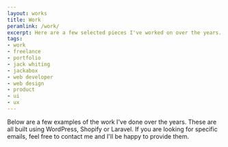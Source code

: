 ```yaml
---
layout: works
title: Work
peramlink: /work/
excerpt: Here are a few selected pieces I've worked on over the years. Click on one to read a little bit more about it and the process I was involved in.
tags: 
- work
- freelance
- portfolio
- jack whiting
- jackabox
- web developer
- web design
- product
- ui
- ux
---
```

Below are a few examples of the work I've done over the years. These are all built using WordPress, Shopify or Laravel. If you are looking for specific emails, feel free to contact me and I'll be happy to provide them.

